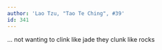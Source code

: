 ```yaml
---
author: 'Lao Tzu, "Tao Te Ching", #39'
id: 341
---
```


...
not wanting to clink like jade
they clunk like rocks